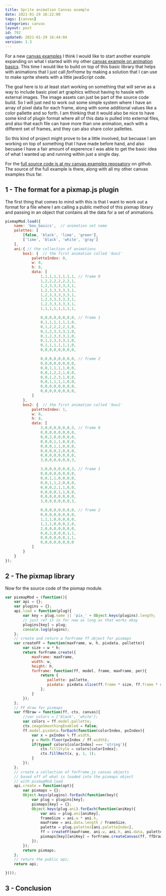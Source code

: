 ```yaml
---
title: Sprite animation Canvas example
date: 2021-01-29 16:22:00
tags: [canvas]
categories: canvas
layout: post
id: 792
updated: 2021-01-29 16:44:04
version: 1.3
---
```


For a new [canvas examples](/2020/03/23/canvas-example/) I think I would like to start another example expanding on what I started with my other [canvas example on animation basics](/2019/10/10/canvas-example-animation-basics/). This time I would like to build on top of this basic library that helps with animations that I just call _forFrame_ by making a solution that I can use to make sprite sheets with a little javaScript code.

The goal here is to at least start working on something that will serve as a way to include basic pixel art graphics without having to hassle with external images. The image assets can just be part of the source code build. So I will just ned to work out some simple system where I have an array of pixel data for each frame, along with some additional values like a color pallette and so forth. I am thinking that it would also be nice to have some kind of plugin format where all of this data is pulled into external files, and also that each file can have more than one animation, each with a different set of frames, and they can also share color pallettes.

So this kind of project might prove to be a little involved, but becuase I am working on top of something that I have made before hand, and also becuase I have a fair amount of experence I was able to get the basic idea of what I wanted up and running within just a single day.

<!-- more -->

For the [full source code is at my canvas examples reposatory](https://github.com/dustinpfister/canvas-examples/tree/master/forpost/canvas-example-animation-pixmaps) on github. The source of the full example is there, along with all my other canvas examples thus far.

## 1 - The format for a pixmap.js plugin

The first thing that comes to mind with this is that I want to work out a format for a file where I am calling a public method of this pixmap library and passing in an object that contains all the data for a set of animations.

```js
pixmapMod.load({
    name: 'box_basics',  // animation set name
    palettes: [
        [false, 'black', 'lime', 'green'],
        ['lime', 'black', 'white', 'gray']
    ],
    ani:{ // the collection of animations
        box1: {  // the first animation called 'box1'
            paletteIndex: 0,
            w: 8,
            h: 8,
            data: [
                1,1,1,1,1,1,1,1, // frame 0
                1,2,2,2,2,2,2,1,
                1,2,3,3,3,3,3,1,
                1,2,3,3,3,3,3,1,
                1,2,3,3,3,3,3,1,
                1,2,3,3,3,3,3,1,
                1,2,3,3,3,3,3,1,
                1,1,1,1,1,1,1,1,

                0,0,0,0,0,0,0,0, // frame 1
                0,1,1,1,1,1,1,0,
                0,1,2,2,2,2,1,0,
                0,1,2,3,3,3,1,0,
                0,1,2,3,3,3,1,0,
                0,1,2,3,3,3,1,0,
                0,1,1,1,1,1,1,0,
                0,0,0,0,0,0,0,0,

                0,0,0,0,0,0,0,0, // frame 2
                0,0,0,0,0,0,0,0,
                0,0,1,1,1,1,0,0,
                0,0,1,2,2,1,0,0,
                0,0,1,2,3,1,0,0,
                0,0,1,1,1,1,0,0,
                0,0,0,0,0,0,0,0,
                0,0,0,0,0,0,0,0,
            ]
        },
        box2: {  // the first animation called 'box1'
            paletteIndex: 1,
            w: 8,
            h: 8,
            data: [
                3,0,0,0,0,0,0,3, // frame 0
                0,0,0,0,0,0,0,0,
                0,0,2,0,0,0,0,0,
                0,0,0,1,1,0,0,0,
                0,0,0,1,1,0,0,0,
                0,0,0,0,2,0,0,0,
                0,0,0,0,0,0,0,0,
                3,0,0,0,0,0,0,3,

                3,0,0,0,0,0,0,3, // frame 1
                0,0,0,0,0,0,0,0,
                0,0,1,1,0,0,0,0,
                0,0,1,1,2,0,0,0,
                0,0,0,2,1,1,0,0,
                0,0,0,0,1,1,0,0,
                0,0,0,0,0,0,0,0,
                3,0,0,0,0,0,0,3,

                0,0,0,0,0,0,0,0, // frame 2
                0,0,0,0,0,0,0,0,
                1,1,1,0,0,0,0,0,
                1,1,1,0,0,0,2,0,
                2,0,0,0,0,0,0,0,
                0,0,2,0,0,0,1,1,
                0,0,0,0,0,0,1,1,
                0,0,0,0,0,0,0,0
            ]
        }
    }
});
```

## 2 - The pixmap library

Now for the source code of the pixmap module.

```js
var pixmapMod = (function(){
    var api = {};
    var plugins = {};
    api.load = function(plug){
        var key = plug.name || 'pix_' + Object.keys(plugins).length;
        // just ref it in for now as long as that works okay
        plugins[key] = plug;
        console.log(plugins);
    };
    // create and return a forFrame ff object for pixmaps
    var createFF = function(maxFrame, w, h, pixdata, pallette){
        var size = w * h;
        return forFrame.create({
            maxFrame: maxFrame,
            width: w,
            height: h,
            forFrame: function(ff, model, frame, maxFrame, per){
                return {
                   pallette: pallette,
                   pixdata: pixdata.slice(ff.frame * size, ff.frame * size + size)
                };
            }
        });
    };
    // FF draw for pixmaps
    var ffDraw = function(ff, ctx, canvas){
        //var colors = ['black', 'white'];
        var colors = ff.model.pallette;
        ctx.imageSmoothingEnabled = false;
        ff.model.pixdata.forEach(function(colorIndex, pxIndex){
            var x = pxIndex % ff.width,
            y = Math.floor(pxIndex / ff.width);
            if(typeof colors[colorIndex] === 'string'){
                ctx.fillStyle = colors[colorIndex];
                ctx.fillRect(x, y, 1, 1);
            }
        });
    };
    // create a collection of forFrame.js canvas objects
    // based off of what is loaded into the pixmaps object 
    // with pixmapMod.load
    api.create = function(opt){
        var pixmaps = {};
        Object.keys(plugins).forEach(function(key){
            var plug = plugins[key];
            pixmaps[key] = {};
            Object.keys(plug.ani).forEach(function(aniKey){
                var ani = plug.ani[aniKey],
                frameSize = ani.w * ani.h,
                maxFrame = ani.data.length / frameSize,
                palette = plug.palettes[ani.paletteIndex],
                ff = createFF(maxFrame, ani.w, ani.h, ani.data, palette);
                pixmaps[key][aniKey] = forFrame.createCanvas(ff, ffDraw);
            });
        });
        return pixmaps;
    };
    // return the public api;
    return api;

}());
```

## 3 - Conclusion

